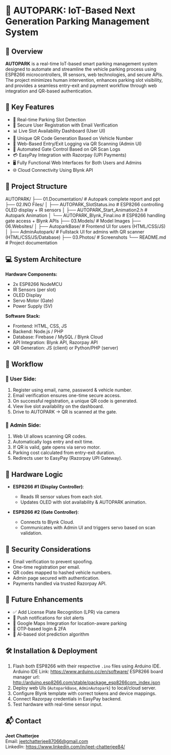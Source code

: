 🚗 AUTOPARK: IoT-Based Next Generation Parking Management System
===================================================================

🔧 Overview
----------------
**AUTOPARK** is a real-time IoT-based smart parking management system designed to automate and streamline the vehicle parking process using ESP8266 microcontrollers, IR sensors, web technologies, and secure APIs. The project minimizes human intervention, enhances parking slot visibility, and provides a seamless entry-exit and payment workflow through web integration and QR-based authentication.

📌 Key Features
-------------------
- 🔁 Real-time Parking Slot Detection  
- 🔐 Secure User Registration with Email Verification  
- 📊 Live Slot Availability Dashboard (User UI)  
- 🧾 Unique QR Code Generation Based on Vehicle Number  
- 📲 Web-Based Entry/Exit Logging via QR Scanning (Admin UI)  
- 🚪 Automated Gate Control Based on QR Scan Logs  
- 💳 EasyPay Integration with Razorpay (UPI Payments)  
- 🖥️ Fully Functional Web Interfaces for Both Users and Admins  
- 🌐 Cloud Connectivity Using Blynk API  

📂 Project Structure
---------------------
AUTOPARK/
├── 01.Documentation/                # Autopark complete report and ppt
├── 02.INO Files/
│   ├── AUTOPARK_SlotStatus.ino       # ESP8266 controlling OLED display + IR sensors
│   ├── AUTOPARK_Start_Animation2.h   # Autopark Animation
│   └── AUTOPARK_Blynk_Final.ino      # ESP8266 handling gate access + Blynk APIs
├── 03.Models/                        # Model Images
├── 06.Websites/
│   ├── AutoparkBase/                 # Frontend UI for users (HTML/CSS/JS)
│   ├── AdminAutopark/                # Fullstack UI for admins with QR scanner (HTML/CSS/JS/Database)
├── 03.Photos/                        # Screenshots
└── README.md                         # Project documentation

💻 System Architecture
--------------------------
**Hardware Components:**
- 2x ESP8266 NodeMCU  
- IR Sensors (per slot)  
- OLED Display  
- Servo Motor (Gate)  
- Power Supply (5V)  

**Software Stack:**
- Frontend: HTML, CSS, JS  
- Backend: Node.js / PHP  
- Database: Firebase / MySQL / Blynk Cloud  
- API Integration: Blynk API, Razorpay API  
- QR Generation: JS (client) or Python/PHP (server)
  
🔄 Workflow
---------------
### 👤 User Side:
1. Register using email, name, password & vehicle number.  
2. Email verification ensures one-time secure access.  
3. On successful registration, a unique QR code is generated.  
4. View live slot availability on the dashboard.  
5. Drive to AUTOPARK → QR is scanned at the gate.  

### 🔐 Admin Side:
1. Web UI allows scanning QR codes.  
2. Automatically logs entry and exit time.  
3. If QR is valid, gate opens via servo motor.  
4. Parking cost calculated from entry-exit duration.  
5. Redirects user to EasyPay (Razorpay UPI Gateway).  

📡 Hardware Logic
---------------------
- **ESP8266 #1 (Display Controller)**:
  - Reads IR sensor values from each slot.
  - Updates OLED with slot availability & AUTOPARK animation.

- **ESP8266 #2 (Gate Controller)**:
  - Connects to Blynk Cloud.
  - Communicates with Admin UI and triggers servo based on scan validation.

🔐 Security Considerations
-------------------------------
- Email verification to prevent spoofing.  
- One-time registration per email.  
- QR codes mapped to hashed vehicle numbers.  
- Admin page secured with authentication.  
- Payments handled via trusted Razorpay API.  

🧪 Future Enhancements
-----------------------
- ✅ Add License Plate Recognition (LPR) via camera  
- 📱 Push notifications for slot alerts  
- 📍 Google Maps Integration for location-aware parking  
- 🔐 OTP-based login & 2FA  
- 🧠 AI-based slot prediction algorithm  

🛠️ Installation & Deployment
-----------------------------
1. Flash both ESP8266 with their respective `.ino` files using Arduino IDE.
Arduino IDE Link: https://www.arduino.cc/en/software/
ESP8266 board manager url: http://arduino.esp8266.com/stable/package_esp8266com_index.json 
3. Deploy web UIs (`AutoparkBase`, `AdminAutopark`) to local/cloud server.  
4. Configure Blynk template with correct tokens and device mappings.  
5. Connect Razorpay credentials in EasyPay backend.  
6. Test hardware with real-time sensor input.  

📬 Contact
--------------
**Jeet Chatterjee**  
Email: jeetchatterjee87066@gmail.com  
LinkedIn: https://www.linkedin.com/in/jeet-chatterjee84/
